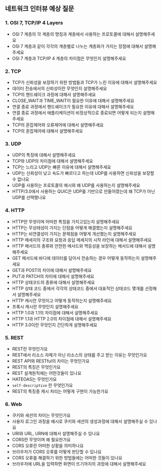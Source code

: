 ## 네트워크 인터뷰 예상 질문

### 1. OSI 7, TCP/IP 4 Layers

- OSI 7 계층의 각 계층의 명칭과 계층에서 사용하는 프로토콜에 대해서 설명해주세요
- OSI 7 계층과 같이 각각의 계층별로 나누는 계층화가 가지는 장점에 대해서 설명해주세요
- OSI 7 계층과 TCP/IP 4 계층의 차이점은 무엇인지 설명해주세요

### 2. TCP

- TCP가 신뢰성을 보장하기 위한 방법들과 TCP가 느린 이유에 대해서 설명해주세요
- 데이터 전송에서의 신뢰성이란 무엇인지 설명해주세요
- TCP의 핸드쉐이크 과정에 대해서 설명해주세요
- CLOSE_WAIT과 TIME_WAIT이 필요한 이유에 대해서 설명해주세요
- 연결 종료 과정에서 핸드쉐이크가 필요한 이유에 대해서 설명해주세요
- 연결 종료 과정에서 애플리케이션이 비정상적으로 종료되면 어떻게 되는지 설명해주세요
- TCP의 혼잡제어와 오류제어에 대해서 설명해주세요
- TCP의 혼잡제어에 대해서 설명해주세요

### 3. UDP

- UDP의 특징에 대해서 설명해주세요
- TCP와 UDP의 차이점에 대해서 설명해주세요
- TCP는 느리고 UDP는 빠른 이유에 대해서 설명해주세요
- UDP는 신뢰성이 낮고 속도가 빠르다고 하는데 UDP를 사용하면 신뢰성을 보장할 수 없나요
- UDP를 사용하는 프로토콜의 예시와 왜 UDP를 사용하는지 설명해주세요
- HTTP/3.0에서 사용하는 QUIC은 UDP를 기반으로 만들어졌는데 왜 TCP가 아닌 UDP를 선택했나요

### 4. HTTP

- HTTP란 무엇이며 어떠한 특징을 가지고있는지 설명해주세요
- HTTP는 무상태성이 가지는 단점을 어떻게 해결했는지 설명해주세요
- HTTP는 비연결성이 가지는 문제점을 어떻게 개선했는지 설명해주세요
- HTTP 메세지의 구조와 요청과 응답 메세지의 시작 라인에 대해서 설명해주세요
- HTTP 메서드의 종류와 안전한 메서드와 멱등성을 보장하는 메서드에 대해서 설명해주세요
- GET 메서드에 바디에 데이터를 담아서 전송하는 경우 어떻게 동작하는지 설명해주세요
- GET과 POST의 차이에 대해서 설명해주세요
- PUT과 PATCH의 차이에 대해서 설명해주세요
- HTTP 상태코드의 종류에 대해서 설명해주세요
- HTTP 상태 코드 중에서 각각의 상태코드 중에서 대표적인 상태코드 몇개를 선정해서 설명해주세요
- HTTP 캐시란 무엇이고 어떻게 동작하는지 설명해주세요
- 프록시 캐시란 무엇인지 설명해주세요
- HTTP 1.0과 1.1의 차이점에 대해서 설명해주세요
- HTTP 1.1과 HTTP 2.0의 차이점에 대해서 설명해주세요
- HTTP 3.0이란 무엇인지 간단하게 설명해주세요

### 5. REST

- REST란 무엇인가요
- REST에서 리소스 자체가 아닌 리소스의 상태를 주고 받는 이유는 무엇인가요
- REST API와 RESTful의 차이는 무엇인가요
- REST의 특징은 무엇인가요
- REST 설계원칙에는 어떤것들이 있나요
- HATEOAS는 무엇인가요
- `self-descriptive` 란 무엇인가요
- REST의 특징중 캐시 처리는 어떻게 구현이 가능한가요

### 6. Web

- 쿠키와 세션의 차이는 무엇인가요
- 사용자 로그인 과정을 예시로 쿠키와 세션의 생성과정에 대해서 설명해주실 수 있나요
- URI와 URL, URN에 대해서 설명해주실 수 있나요
- CORS란 무엇이며 왜 필요한가요
- CORS 오류란 어떠한 상황을 의미하나요
- 브라우저가 CORS 오류를 어떻게 판단할 수 있나요
- CORS 오류를 해결하기 위한 방법들에는 어떠한 것들이 있나요
- 브라우저에 URL을 입력하면 화면이 뜨기까지의 과정에 대해서 설명해주세요
